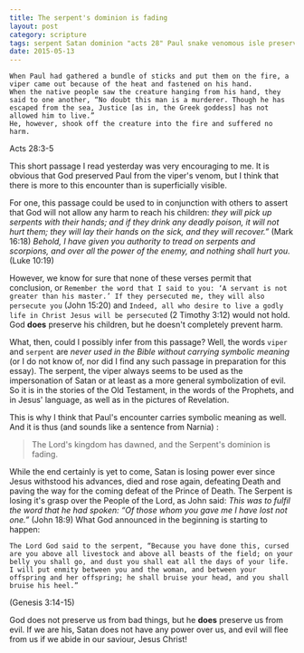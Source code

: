 ```yaml
---
title: The serpent's dominion is fading
layout: post
category: scripture
tags: serpent Satan dominion "acts 28" Paul snake venomous isle preservation viper evil symbolism authority wonder
date: 2015-05-13
---
```

```
When Paul had gathered a bundle of sticks and put them on the fire, a viper came out because of the heat and fastened on his hand.
When the native people saw the creature hanging from his hand, they said to one another, “No doubt this man is a murderer. Though he has escaped from the sea, Justice [as in, the Greek goddess] has not allowed him to live.”
He, however, shook off the creature into the fire and suffered no harm.
```
Acts 28:3-5

This short passage I read yesterday was very encouraging to me. It is obvious that God preserved Paul from the viper's venom, but I think that there is more to this encounter than is superficially visible.

For one, this passage could be used to in conjunction with others to assert that God will not allow any harm to reach his children:
*they will pick up serpents with their hands; and if they drink any deadly poison, it will not hurt them; they will lay their hands on the sick, and they will recover.”* (Mark 16:18)
*Behold, I have given you authority to tread on serpents and scorpions, and over all the power of the enemy, and nothing shall hurt you.* (Luke 10:19)

However, we know for sure that none of these verses permit that conclusion, or `Remember the word that I said to you: ‘A servant is not greater than his master.’ If they persecuted me, they will also persecute you` (John 15:20) and `Indeed, all who desire to live a godly life in Christ Jesus will be persecuted` (2 Timothy 3:12) would not hold.
God **does** preserve his children, but he doesn't completely prevent harm.

What, then, could I possibly infer from this passage? Well, the words `viper` and `serpent` are *never used in the Bible without carrying symbolic meaning* (or I do not know of, nor did I find any such passage in preparation for this essay). The serpent, the viper always seems to be used as the impersonation of Satan or at least as a more general symbolization of evil. So it is in the stories of the Old Testament, in the words of the Prophets, and in Jesus' language, as well as in the pictures of Revelation.

This is why I think that Paul's encounter carries symbolic meaning as well. And it is thus (and sounds like a sentence from Narnia) :

>The Lord's kingdom has dawned, and the Serpent's dominion is fading.

While the end certainly is yet to come, Satan is losing power ever since Jesus withstood his advances, died and rose again, defeating Death and paving the way for the coming defeat of the Prince of Death. The Serpent is losing it's grasp over the People of the Lord, as John said: *This was to fulfil the word that he had spoken: “Of those whom you gave me I have lost not one.”* (John 18:9) What God announced in the beginning is starting to happen:

```
The Lord God said to the serpent, “Because you have done this, cursed are you above all livestock and above all beasts of the field; on your belly you shall go, and dust you shall eat all the days of your life.
I will put enmity between you and the woman, and between your offspring and her offspring; he shall bruise your head, and you shall bruise his heel.”
```
(Genesis 3:14-15)

God does not preserve us from bad things, but he **does** preserve us from evil. If we are his, Satan does not have any power over us, and evil will flee from us if we abide in our saviour, Jesus Christ!
